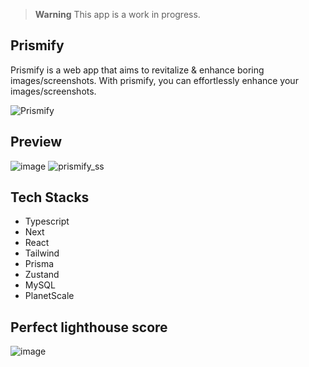 > **Warning**
> This app is a work in progress.

## Prismify

Prismify is a web app that aims to revitalize & enhance boring images/screenshots. With prismify, you can effortlessly enhance your images/screenshots.

![Prismify](https://github.com/Sls0n/Prismify/assets/102340248/d37df848-59da-4e26-8dbc-451562ef6c55)


## Preview
![image](https://github.com/Sls0n/Prismify/assets/102340248/5e004ca7-d53a-400e-993c-a34cd9bdc829)
![prismify_ss](https://github.com/Sls0n/Prismify/assets/102340248/33323217-59ba-48a1-a494-09fa8658f354)


## Tech Stacks

- Typescript
- Next
- React
- Tailwind
- Prisma
- Zustand
- MySQL
- PlanetScale

## Perfect lighthouse score
![image](https://github.com/Sls0n/Prismify/assets/102340248/be1afc2f-2ad4-4d36-8289-9b2a48afa41c)


